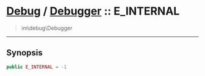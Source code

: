 # [Debug](debug.md) / [Debugger](debug-Debugger.md) :: E_INTERNAL
 > im\debug\Debugger
____

## Synopsis
```php
public E_INTERNAL = -1
```
